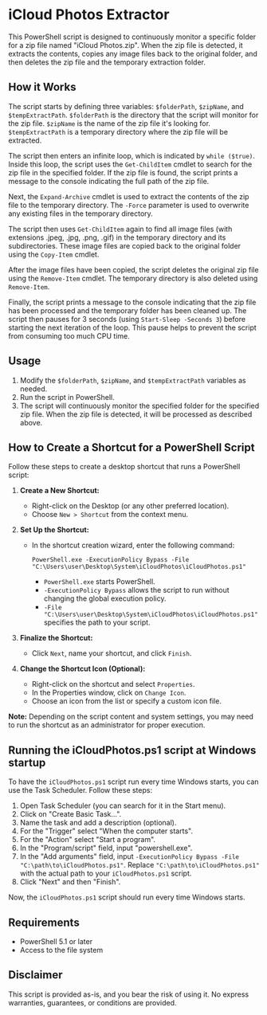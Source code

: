 # iCloud Photos Extractor

This PowerShell script is designed to continuously monitor a specific folder for a zip file named "iCloud Photos.zip". When the zip file is detected, it extracts the contents, copies any image files back to the original folder, and then deletes the zip file and the temporary extraction folder.

## How it Works

The script starts by defining three variables: `$folderPath`, `$zipName`, and `$tempExtractPath`. `$folderPath` is the directory that the script will monitor for the zip file. `$zipName` is the name of the zip file it's looking for. `$tempExtractPath` is a temporary directory where the zip file will be extracted.

The script then enters an infinite loop, which is indicated by `while ($true)`. Inside this loop, the script uses the `Get-ChildItem` cmdlet to search for the zip file in the specified folder. If the zip file is found, the script prints a message to the console indicating the full path of the zip file.

Next, the `Expand-Archive` cmdlet is used to extract the contents of the zip file to the temporary directory. The `-Force` parameter is used to overwrite any existing files in the temporary directory.

The script then uses `Get-ChildItem` again to find all image files (with extensions .jpeg, .jpg, .png, .gif) in the temporary directory and its subdirectories. These image files are copied back to the original folder using the `Copy-Item` cmdlet.

After the image files have been copied, the script deletes the original zip file using the `Remove-Item` cmdlet. The temporary directory is also deleted using `Remove-Item`.

Finally, the script prints a message to the console indicating that the zip file has been processed and the temporary folder has been cleaned up. The script then pauses for 3 seconds (using `Start-Sleep -Seconds 3`) before starting the next iteration of the loop. This pause helps to prevent the script from consuming too much CPU time.

## Usage

1. Modify the `$folderPath`, `$zipName`, and `$tempExtractPath` variables as needed.
2. Run the script in PowerShell.
3. The script will continuously monitor the specified folder for the specified zip file. When the zip file is detected, it will be processed as described above.

## How to Create a Shortcut for a PowerShell Script

Follow these steps to create a desktop shortcut that runs a PowerShell script:

1. **Create a New Shortcut:**
   - Right-click on the Desktop (or any other preferred location).
   - Choose `New > Shortcut` from the context menu.

2. **Set Up the Shortcut:**
   - In the shortcut creation wizard, enter the following command:
     ```
     PowerShell.exe -ExecutionPolicy Bypass -File "C:\Users\user\Desktop\System\iCloudPhotos\iCloudPhotos.ps1"
     ```
     - `PowerShell.exe` starts PowerShell.
     - `-ExecutionPolicy Bypass` allows the script to run without changing the global execution policy.
     - `-File "C:\Users\user\Desktop\System\iCloudPhotos\iCloudPhotos.ps1"` specifies the path to your script.

3. **Finalize the Shortcut:**
   - Click `Next`, name your shortcut, and click `Finish`.

4. **Change the Shortcut Icon (Optional):**
   - Right-click on the shortcut and select `Properties`.
   - In the Properties window, click on `Change Icon`.
   - Choose an icon from the list or specify a custom icon file.

**Note:** Depending on the script content and system settings, you may need to run the shortcut as an administrator for proper execution.


## Running the iCloudPhotos.ps1 script at Windows startup

To have the `iCloudPhotos.ps1` script run every time Windows starts, you can use the Task Scheduler. Follow these steps:

1. Open Task Scheduler (you can search for it in the Start menu).
2. Click on "Create Basic Task...".
3. Name the task and add a description (optional).
4. For the "Trigger" select "When the computer starts".
5. For the "Action" select "Start a program".
6. In the "Program/script" field, input "powershell.exe".
7. In the "Add arguments" field, input `-ExecutionPolicy Bypass -File "C:\path\to\iCloudPhotos.ps1"`. Replace `"C:\path\to\iCloudPhotos.ps1"` with the actual path to your `iCloudPhotos.ps1` script.
8. Click "Next" and then "Finish".

Now, the `iCloudPhotos.ps1` script should run every time Windows starts.

## Requirements

* PowerShell 5.1 or later
* Access to the file system

## Disclaimer

This script is provided as-is, and you bear the risk of using it. No express warranties, guarantees, or conditions are provided.
